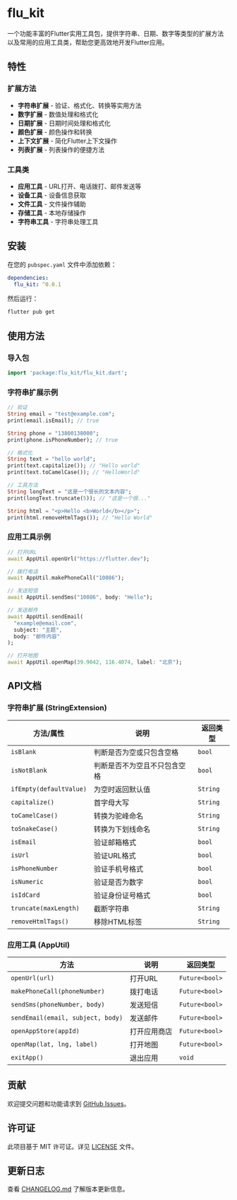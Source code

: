 # flu_kit

一个功能丰富的Flutter实用工具包，提供字符串、日期、数字等类型的扩展方法以及常用的应用工具类，帮助您更高效地开发Flutter应用。

## 特性

### 扩展方法
- **字符串扩展** - 验证、格式化、转换等实用方法
- **数字扩展** - 数值处理和格式化
- **日期扩展** - 日期时间处理和格式化
- **颜色扩展** - 颜色操作和转换
- **上下文扩展** - 简化Flutter上下文操作
- **列表扩展** - 列表操作的便捷方法

### 工具类
- **应用工具** - URL打开、电话拨打、邮件发送等
- **设备工具** - 设备信息获取
- **文件工具** - 文件操作辅助
- **存储工具** - 本地存储操作
- **字符串工具** - 字符串处理工具

## 安装

在您的 `pubspec.yaml` 文件中添加依赖：

```yaml
dependencies:
  flu_kit: ^0.0.1
```

然后运行：

```bash
flutter pub get
```

## 使用方法

### 导入包

```dart
import 'package:flu_kit/flu_kit.dart';
```

### 字符串扩展示例

```dart
// 验证
String email = "test@example.com";
print(email.isEmail); // true

String phone = "13800138000";
print(phone.isPhoneNumber); // true

// 格式化
String text = "hello world";
print(text.capitalize()); // "Hello world"
print(text.toCamelCase()); // "HelloWorld"

// 工具方法
String longText = "这是一个很长的文本内容";
print(longText.truncate(5)); // "这是一个很..."

String html = "<p>Hello <b>World</b></p>";
print(html.removeHtmlTags()); // "Hello World"
```

### 应用工具示例

```dart
// 打开URL
await AppUtil.openUrl("https://flutter.dev");

// 拨打电话
await AppUtil.makePhoneCall("10086");

// 发送短信
await AppUtil.sendSms("10086", body: "Hello");

// 发送邮件
await AppUtil.sendEmail(
  "example@email.com",
  subject: "主题",
  body: "邮件内容"
);

// 打开地图
await AppUtil.openMap(39.9042, 116.4074, label: "北京");
```

## API文档

### 字符串扩展 (StringExtension)

| 方法/属性 | 说明 | 返回类型 |
|---------|------|---------|
| `isBlank` | 判断是否为空或只包含空格 | `bool` |
| `isNotBlank` | 判断是否不为空且不只包含空格 | `bool` |
| `ifEmpty(defaultValue)` | 为空时返回默认值 | `String` |
| `capitalize()` | 首字母大写 | `String` |
| `toCamelCase()` | 转换为驼峰命名 | `String` |
| `toSnakeCase()` | 转换为下划线命名 | `String` |
| `isEmail` | 验证邮箱格式 | `bool` |
| `isUrl` | 验证URL格式 | `bool` |
| `isPhoneNumber` | 验证手机号格式 | `bool` |
| `isNumeric` | 验证是否为数字 | `bool` |
| `isIdCard` | 验证身份证号格式 | `bool` |
| `truncate(maxLength)` | 截断字符串 | `String` |
| `removeHtmlTags()` | 移除HTML标签 | `String` |

### 应用工具 (AppUtil)

| 方法 | 说明 | 返回类型 |
|-----|------|---------|
| `openUrl(url)` | 打开URL | `Future<bool>` |
| `makePhoneCall(phoneNumber)` | 拨打电话 | `Future<bool>` |
| `sendSms(phoneNumber, body)` | 发送短信 | `Future<bool>` |
| `sendEmail(email, subject, body)` | 发送邮件 | `Future<bool>` |
| `openAppStore(appId)` | 打开应用商店 | `Future<bool>` |
| `openMap(lat, lng, label)` | 打开地图 | `Future<bool>` |
| `exitApp()` | 退出应用 | `void` |

## 贡献

欢迎提交问题和功能请求到 [GitHub Issues](https://github.com/laichunhui/flu_kit/issues)。

## 许可证

此项目基于 MIT 许可证。详见 [LICENSE](LICENSE) 文件。

## 更新日志

查看 [CHANGELOG.md](CHANGELOG.md) 了解版本更新信息。
